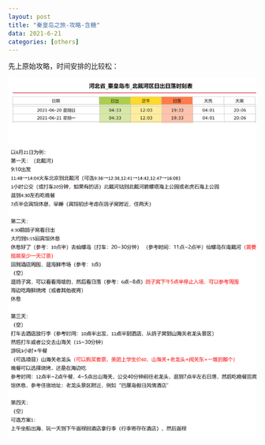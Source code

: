```yaml
---
layout: post
title: "秦皇岛之旅-攻略-含糖"
data: 2021-6-21
categories: [others]
---
```


先上原始攻略，时间安排的比较松：

![easonjim](https://github.com/zhouyl19/zhouyl19.github.io/blob/main/_photos/%E7%A7%A6%E7%9A%87%E5%B2%9B-1.png?raw=true)

